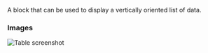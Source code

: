 A block that can be used to display a vertically oriented list of data.

### Images

![Table screenshot](https://gitlab.com/appsemble/appsemble/-/raw/0.27.3/config/assets/list.png)
